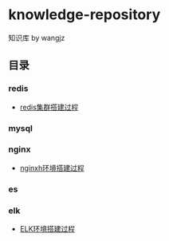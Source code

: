 # knowledge-repository
知识库
by wangjz
## 目录
### redis
- [redis集群搭建过程](./redis/redis集群安装.md)
### mysql
### nginx
- [nginxh环境搭建过程](./nginx/nginx环境搭建.md)
### es
### elk
- [ELK环境搭建过程](./elk/ELK环境搭建记录.md)




   
